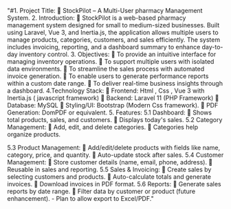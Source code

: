 "#1. Project Title:
 StockPilot – A Multi-User pharmacy Management System.
2. Introduction:
 StockPilot is a web-based pharmacy management system designed for small
to medium-sized businesses. Built using Laravel, Vue 3, and Inertia.js, the
application allows multiple users to manage products, categories, customers,
and sales efficiently. The system includes invoicing, reporting, and a
dashboard summary to enhance day-to-day inventory control.
3. Objectives:
 To provide an intuitive interface for managing inventory operations.
 To support multiple users with isolated data environments.
 To streamline the sales process with automated invoice generation.
 To enable users to generate performance reports within a custom date range.
 To deliver real-time business insights through a dashboard.
4.Technology Stack:
 Frontend: Html , Css , Vue 3 with Inertia.js ( javascript framework)
 Backend: Laravel 11 (PHP Framework)
 Database: MySQL
 Styling/UI: Bootstrap (Modern Css framework).
 PDF Generation: DomPDF or equivalent.
5. Features:
5.1 Dashboard:
 Shows total products, sales, and customers.
 Displays today's sales.
5.2 Category Management:
 Add, edit, and delete categories.
 Categories help organize products.

5.3 Product Management:
 Add/edit/delete products with fields like name, category, price, and quantity.
 Auto-update stock after sales.
5.4 Customer Management:
 Store customer details (name, email, phone, address).
 Reusable in sales and reporting.
5.5 Sales & Invoicing:
 Create sales by selecting customers and products.
 Auto-calculate totals and generate invoices.
 Download invoices in PDF format.
5.6 Reports:
 Generate sales reports by date range.
 Filter data by customer or product (future enhancement). - Plan to allow
export to Excel/PDF." 
